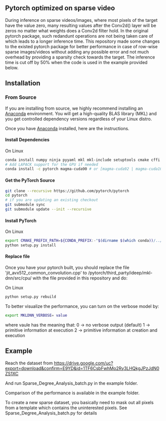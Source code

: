 Pytorch optimized on sparse video
--------------------------------------------------------------------------------

During inference on sparse videos/images, where most pixels of the target have the value zero, many resulting values after the Conv2d() layer will be zeros no matter what weights does a Conv2d filter hold. In the original pytorch package, such redandunt operations are not being taken care of which leads to a longer inference time. This repository made some changes to the existed pytorch package for better performance in case of row-wise sparse images/videos without adding any possible error and not much overhead by providing a sparsity check towards the target. The inference time is cut off by 50% when the code is used in the example provided below. 

## Installation

### From Source

If you are installing from source, we highly recommend installing an [Anaconda](https://www.anaconda.com/distribution/#download-section) environment.
You will get a high-quality BLAS library (MKL) and you get controlled dependency versions regardless of your Linux distro.

Once you have [Anaconda](https://www.anaconda.com/distribution/#download-section) installed, here are the instructions.

#### Install Dependencies

On Linux
```bash
conda install numpy ninja pyyaml mkl mkl-include setuptools cmake cffi typing
# Add LAPACK support for the GPU if needed
conda install -c pytorch magma-cuda90 # or [magma-cuda92 | magma-cuda100 ] depending on your cuda version
```

#### Get the PyTorch Source
```bash
git clone --recursive https://github.com/pytorch/pytorch
cd pytorch
# if you are updating an existing checkout
git submodule sync
git submodule update --init --recursive
```

#### Install PyTorch
On Linux
```bash
export CMAKE_PREFIX_PATH=${CONDA_PREFIX:-"$(dirname $(which conda))/../"}
python setup.py install
```

#### Replace file
Once you have your pytorch built, you should replace the file 'jit_avx512_common_convolution.cpp' to /pytorch/third_party/ideep/mkl-dnn/src/cpu/ with the file provided in this repository and do:

On Linux
```bash
python setup.py rebuild
```
To better visualize the performance, you can turn on the verbose model by:
```bash
export MKLDNN_VERBOSE= value
```
where vaule has the meaning that:
0	-> no verbose output (default)
1	-> primitive information at execution
2	-> primitive information at creation and execution

## Example
Reach the dataset from https://drive.google.com/uc?export=download&confirm=E9YD&id=1TF6CsbFwhMo2Ry3LHQkgJPzJdN0ZS1XC

And run Sparse_Degree_Analysis_batch.py in the example folder.

Comparison of the performance is available in the example folder.

To create a new sparse dataset, you basically need to mask out all pixels from a template which contains the uninterested pixels. See Sparse_Degree_Analysis_batch.py for details
